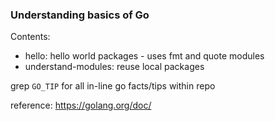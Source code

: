 ### Understanding basics of Go

Contents:
- hello: hello world packages - uses fmt and quote modules
- understand-modules: reuse local packages

grep `GO_TIP` for all in-line go facts/tips within repo

reference: https://golang.org/doc/
